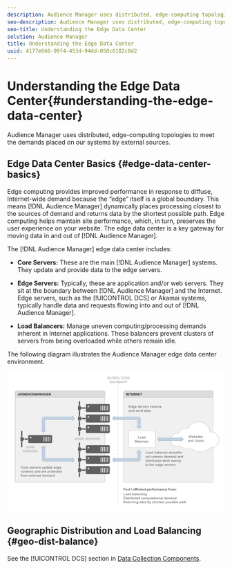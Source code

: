 ```yaml
---
description: Audience Manager uses distributed, edge-computing topologies to meet the demands placed on our systems by external sources.
seo-description: Audience Manager uses distributed, edge-computing topologies to meet the demands placed on our systems by external sources.
seo-title: Understanding the Edge Data Center
solution: Audience Manager
title: Understanding the Edge Data Center
uuid: 4177e666-99f4-453d-94dd-058c6182c8d2
---
```


# Understanding the Edge Data Center{#understanding-the-edge-data-center}

Audience Manager uses distributed, edge-computing topologies to meet the demands placed on our systems by external sources.

## Edge Data Center Basics {#edge-data-center-basics}

<!-- 

c_compedge.xml

 -->

Edge computing provides improved performance in response to diffuse, Internet-wide demand because the “edge” itself is a global boundary. This means [!DNL Audience Manager] dynamically places processing closest to the sources of demand and returns data by the shortest possible path. Edge computing helps maintain site performance, which, in turn, preserves the user experience on your website. The edge data center is a key gateway for moving data in and out of [!DNL Audience Manager].

The [!DNL Audience Manager] edge data center includes:

* **Core Servers:** These are the main [!DNL Audience Manager] systems. They update and provide data to the edge servers. 

* **Edge Servers:** Typically, these are application and/or web servers. They sit at the boundary between [!DNL Audience Manager] and the Internet. Edge servers, such as the [!UICONTROL DCS] or Akamai systems, typically handle data and requests flowing into and out of [!DNL Audience Manager]. 

* **Load Balancers:** Manage uneven computing/processing demands inherent in Internet applications. These balancers prevent clusters of servers from being overloaded while others remain idle.

The following diagram illustrates the Audience Manager edge data center environment.

![](assets/edge_data_center.png)

## Geographic Distribution and Load Balancing {#geo-dist-balance}

See the [!UICONTROL DCS] section in [Data Collection Components](../../reference/system-components/components-data-collection.md#concept_66CFFEBF5E8B41ED94082D562A93506E). 
